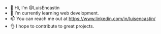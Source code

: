 - 👋 Hi, I’m @LuisEncastin
- 🌱 I’m currently learning web development.
- 📫 You can reach me out at https://www.linkedin.com/in/luisencastin/
- 👌 I hope to contribute to great projects.


